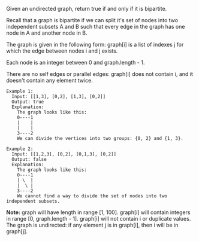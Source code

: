 Given an undirected graph, return true if and only if it is bipartite.

Recall that a graph is bipartite if we can split it's set of nodes into two independent subsets A and B 
such that every edge in the graph has one node in A and another node in B.

The graph is given in the following form: graph[i] is a list of indexes j for which the edge between nodes i and j exists.  
  
Each node is an integer between 0 and graph.length - 1.
  
There are no self edges or parallel edges: graph[i] does not contain i, and it doesn't contain any element twice.

```
Example 1:
  Input: [[1,3], [0,2], [1,3], [0,2]]
  Output: true
  Explanation: 
    The graph looks like this:
    0----1
    |    |
    |    |
    3----2
    We can divide the vertices into two groups: {0, 2} and {1, 3}.

Example 2:
  Input: [[1,2,3], [0,2], [0,1,3], [0,2]]
  Output: false
  Explanation: 
    The graph looks like this:
    0----1
    | \  |
    |  \ |
    3----2
    We cannot find a way to divide the set of nodes into two independent subsets.
```

**Note:**
  graph will have length in range [1, 100].
  graph[i] will contain integers in range [0, graph.length - 1].
  graph[i] will not contain i or duplicate values.
  The graph is undirected: if any element j is in graph[i], then i will be in graph[j].
